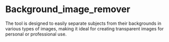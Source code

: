 # Background_image_remover
The tool is designed to easily separate subjects from their backgrounds in various types of images, making it ideal for creating transparent images for personal or professional use.
